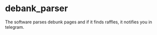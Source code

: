 # debank_parser
The software parses debunk pages and if it finds raffles, it notifies you in telegram.
